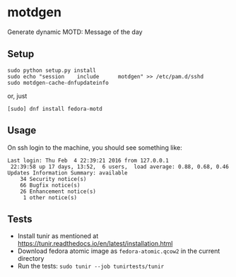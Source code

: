 # motdgen

Generate dynamic MOTD: Message of the day

## Setup

```
sudo python setup.py install
sudo echo "session    include      motdgen" >> /etc/pam.d/sshd
sudo motdgen-cache-dnfupdateinfo
```

or, just

``[sudo] dnf install fedora-motd``

## Usage

On ssh login to the machine, you should see something like:

```
Last login: Thu Feb  4 22:39:21 2016 from 127.0.0.1
 22:39:58 up 17 days, 13:52,  6 users,  load average: 0.88, 0.68, 0.46
Updates Information Summary: available
    34 Security notice(s)
    66 Bugfix notice(s)
    26 Enhancement notice(s)
     1 other notice(s)
```

## Tests

- Install tunir as mentioned at https://tunir.readthedocs.io/en/latest/installation.html
- Download fedora atomic image as ``fedora-atomic.qcow2`` in the current directory
- Run the tests: ``sudo tunir --job tunirtests/tunir``
